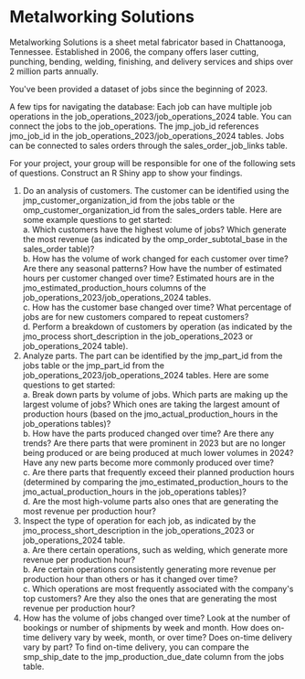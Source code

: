 # Metalworking Solutions

Metalworking Solutions is a sheet metal fabricator based in Chattanooga, Tennessee. Established in 2006, the company offers laser cutting, punching, bending, welding, finishing, and delivery services and ships over 2 million parts annually. 

You've been provided a dataset of jobs since the beginning of 2023.

A few tips for navigating the database: Each job can have multiple job operations in the job_operations_2023/job_operations_2024 table. You can connect the jobs to the job_operations. The jmp_job_id references jmo_job_id in the job_operations_2023/job_operations_2024 tables.  Jobs can be connected to sales orders through the sales_order_job_links table.  

For your project, your group will be responsible for one of the following sets of questions. Construct an R Shiny app to show your findings.

1. Do an analysis of customers. The customer can be identified using the jmp_customer_organization_id from the jobs table or the omp_customer_organization_id from the sales_orders table. Here are some example questions to get started:  
    a. Which customers have the highest volume of jobs? Which generate the most revenue (as indicated by the omp_order_subtotal_base in the sales_order table)?  
    b. How has the volume of work changed for each customer over time? Are there any seasonal patterns? How have the number of estimated hours per customer changed over time? Estimated hours are in the jmo_estimated_production_hours columns of the job_operations_2023/job_operations_2024 tables.  
    c. How has the customer base changed over time? What percentage of jobs are for new customers compared to repeat customers?  
    d. Perform a breakdown of customers by operation (as indicated by the jmo_process short_description in the job_operations_2023 or job_operations_2024 table). 
2. Analyze parts. The part can be identified by the jmp_part_id from the jobs table or the jmp_part_id from the job_operations_2023/job_operations_2024 tables. Here are some questions to get started:    
    a. Break down parts by volume of jobs. Which parts are making up the largest volume of jobs? Which ones are taking the largest amount of production hours (based on the jmo_actual_production_hours in the job_operations tables)?  
    b. How have the parts produced changed over time? Are there any trends? Are there parts that were prominent in 2023 but are no longer being produced or are being produced at much lower volumes in 2024? Have any new parts become more commonly produced over time?  
    c. Are there parts that frequently exceed their planned production hours (determined by comparing the jmo_estimated_production_hours to the jmo_actual_production_hours in the job_operations tables)?  
    d. Are the most high-volume parts also ones that are generating the most revenue per production hour?  
3. Inspect the type of operation for each job, as indicated by the jmo_process_short_description in the job_operations_2023 or job_operations_2024 table.  
    a. Are there certain operations, such as welding, which generate more revenue per production hour?  
    b. Are certain operations consistently generating more revenue per production hour than others or has it changed over time?  
    c. Which operations are most frequently associated with the company's top customers? Are they also the ones that are generating the most revenue per production hour?  
4. How has the volume of jobs changed over time? Look at the number of bookings or number of shipments by week and month. How does on-time delivery vary by week, month, or over time? Does on-time delivery vary by part? To find on-time delivery, you can compare the smp_ship_date to the jmp_production_due_date column from the jobs table. 